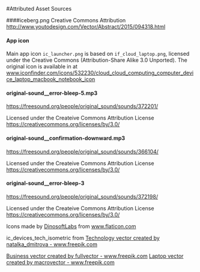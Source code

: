 #Attributed Asset Sources

####iceberg.png
Creative Commons Attribution
http://www.youtodesign.com/Vector/Abstract/2015/094318.html


#### App icon
Main app icon `ic_launcher.png` is based on `if_cloud_laptop.png`, licensed under the Creative Commons (Attribution-Share Alike 3.0 Unported).  The original icon is available in at <a href="https://www.iconfinder.com/icons/532230/cloud_cloud_computing_computer_device_laptop_macbook_notebook_icon">www.iconfinder.com/icons/532230/cloud_cloud_computing_computer_device_laptop_macbook_notebook_icon</a>


#### original-sound__error-bleep-5.mp3
https://freesound.org/people/original_sound/sounds/372201/

Licensed under the Createive Commons Attribution License https://creativecommons.org/licenses/by/3.0/

#### original-sound__confirmation-downward.mp3
https://freesound.org/people/original_sound/sounds/366104/

Licensed under the Createive Commons Attribution License https://creativecommons.org/licenses/by/3.0/


#### original-sound__error-bleep-3
https://freesound.org/people/original_sound/sounds/372198/

Licensed under the Createive Commons Attribution License https://creativecommons.org/licenses/by/3.0/



<div>Icons made by <a href="https://www.flaticon.com/authors/dinosoftlabs" title="DinosoftLabs">DinosoftLabs</a> from <a href="https://www.flaticon.com/" title="Flaticon">www.flaticon.com</a></div>

[
  ](https://flaticon.zendesk.com/hc/en-us/articles/207248209-How-I-must-insert-the-attribution-)


ic_devices_tech_isometric from  <a href="https://www.freepik.com/vectors/technology">Technology vector created by natalka_dmitrova - www.freepik.com</a>

<a href="https://www.freepik.com/vectors/business">Business vector created by fullvector - www.freepik.com</a>
<a href="https://www.freepik.com/vectors/laptop">Laptop vector created by macrovector - www.freepik.com</a>

